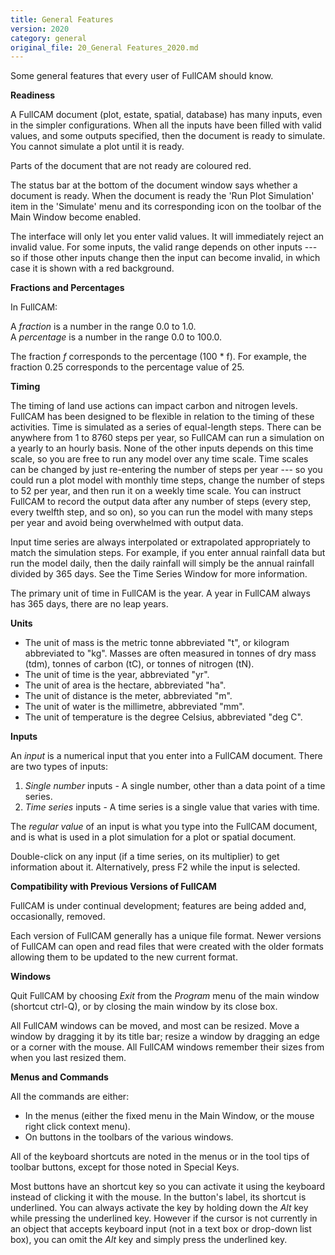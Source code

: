 ```yaml
---
title: General Features
version: 2020
category: general
original_file: 20_General Features_2020.md
---
```


Some general features that every user of FullCAM should know.

**Readiness**

A FullCAM document (plot, estate, spatial, database) has many inputs,
even in the simpler configurations. When all the inputs have been filled
with valid values, and some outputs specified, then the document is
ready to simulate. You cannot simulate a plot until it is ready.

Parts of the document that are not ready are coloured red.

The status bar at the bottom of the document window says whether a
document is ready. When the document is ready the 'Run Plot
Simulation' item in the 'Simulate' menu and its corresponding icon on
the toolbar of the Main Window become enabled.

The interface will only let you enter valid values. It will immediately
reject an invalid value. For some inputs, the valid range depends on
other inputs --- so if those other inputs change then the input can
become invalid, in which case it is shown with a red background.

**Fractions and Percentages**

In FullCAM:

A *fraction* is a number in the range 0.0 to 1.0.\
A *percentage* is a number in the range 0.0 to 100.0.

The fraction *f* corresponds to the percentage (100 * f). For
example, the fraction 0.25 corresponds to the percentage value of 25.

**Timing**

The timing of land use actions can impact carbon and nitrogen levels.
FullCAM has been designed to be flexible in relation to the timing of
these activities. Time is simulated as a series of equal-length steps.
There can be anywhere from 1 to 8760 steps per year, so FullCAM can run
a simulation on a yearly to an hourly basis. None of the other inputs
depends on this time scale, so you are free to run any model over any
time scale. Time scales can be changed by just re-entering the number of
steps per year --- so you could run a plot model with monthly time
steps, change the number of steps to 52 per year, and then run it on a
weekly time scale. You can instruct FullCAM to record the output data
after any number of steps (every step, every twelfth step, and so on),
so you can run the model with many steps per year and avoid being
overwhelmed with output data.

Input time series are always interpolated or extrapolated appropriately
to match the simulation steps. For example, if you enter annual rainfall
data but run the model daily, then the daily rainfall will simply be the
annual rainfall divided by 365 days. See the Time Series
Window for more information.

The primary unit of time in FullCAM is the year. A year in FullCAM
always has 365 days, there are no leap years.

**Units**

- The unit of mass is the metric tonne abbreviated "t", or kilogram
  abbreviated to "kg". Masses are often measured in tonnes of dry mass
  (tdm), tonnes of carbon (tC), or tonnes of nitrogen (tN).
- The unit of time is the year, abbreviated "yr".
- The unit of area is the hectare, abbreviated "ha".
- The unit of distance is the meter, abbreviated "m".
- The unit of water is the millimetre, abbreviated "mm".
- The unit of temperature is the degree Celsius, abbreviated "deg C".

**Inputs**

An *input* is a numerical input that you enter into a FullCAM document.
There are two types of inputs:

1.  *Single number* inputs - A single number, other than a data point of
    a time series.
2.  *Time series* inputs - A time series is a single value that varies
    with time.

The *regular value* of an input is what you type into the FullCAM
document, and is what is used in a plot simulation for a plot or spatial
document.

Double-click on any input (if a time series, on its multiplier) to get
information about it. Alternatively, press F2 while the input is
selected.

**Compatibility with Previous Versions of FullCAM**

FullCAM is under continual development; features are being added and,
occasionally, removed.

Each version of FullCAM generally has a unique file format. Newer
versions of FullCAM can open and read files that were created with the
older formats allowing them to be updated to the new current format.

**Windows**

Quit FullCAM by choosing *Exit* from the *Program* menu of the main
window (shortcut ctrl-Q), or by closing the main window by its close
box.

All FullCAM windows can be moved, and most can be resized. Move a window
by dragging it by its title bar; resize a window by dragging an edge or
a corner with the mouse. All FullCAM windows remember their sizes from
when you last resized them.

**Menus and Commands**

All the commands are either:

- In the menus (either the fixed menu in the Main
  Window, or the mouse right click context
  menu).
- On buttons in the toolbars of the various windows.

All of the keyboard shortcuts are noted in the menus or in the tool tips
of toolbar buttons, except for those noted in Special
Keys.

Most buttons have an shortcut key so you can activate it using the
keyboard instead of clicking it with the mouse. In the button's label,
its shortcut is underlined. You can always activate the key by holding
down the *Alt* key while pressing the underlined key. However if the
cursor is not currently in an object that accepts keyboard input (not in
a text box or drop-down list box), you can omit the *Alt* key and simply
press the underlined key.

